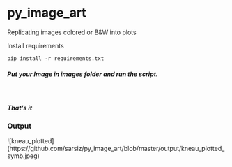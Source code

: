 # py_image_art
Replicating images colored or B&amp;W into plots

<p>Install requirements</ps>

```
pip install -r requirements.txt
```

<h5>
Put your Image in images folder and run the script.
</h5>
<br>

<h5>That's it</h5>

<h3>Output</h3>
![kneau_plotted](https://github.com/sarsiz/py_image_art/blob/master/output/kneau_plotted_symb.jpeg)

